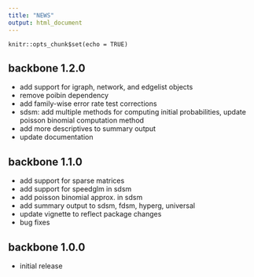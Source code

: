 ```yaml
---
title: "NEWS"
output: html_document
---
```


```{r setup, include=FALSE}
knitr::opts_chunk$set(echo = TRUE)
```

## backbone 1.2.0

* add support for igraph, network, and edgelist objects
* remove poibin dependency
* add family-wise error rate test corrections
* sdsm: add multiple methods for computing initial probabilities, update poisson binomial computation method 
* add more descriptives to summary output
* update documentation

## backbone 1.1.0

* add support for sparse matrices
* add support for speedglm in sdsm
* add poisson binomial approx. in sdsm
* add summary output to sdsm, fdsm, hyperg, universal
* update vignette to reflect package changes
* bug fixes

## backbone 1.0.0

* initial release
